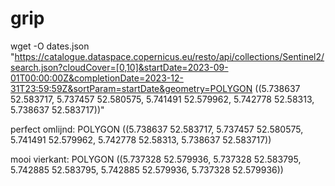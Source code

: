 # grip

wget -O dates.json "https://catalogue.dataspace.copernicus.eu/resto/api/collections/Sentinel2/search.json?cloudCover=[0,10]&startDate=2023-09-01T00:00:00Z&completionDate=2023-12-31T23:59:59Z&sortParam=startDate&geometry=POLYGON ((5.738637 52.583717, 5.737457 52.580575, 5.741491 52.579962, 5.742778 52.58313, 5.738637 52.583717))"

perfect omlijnd:
POLYGON ((5.738637 52.583717, 5.737457 52.580575, 5.741491 52.579962, 5.742778 52.58313, 5.738637 52.583717))

mooi vierkant:
POLYGON ((5.737328 52.579936, 5.737328 52.583795, 5.742885 52.583795, 5.742885 52.579936, 5.737328 52.579936))